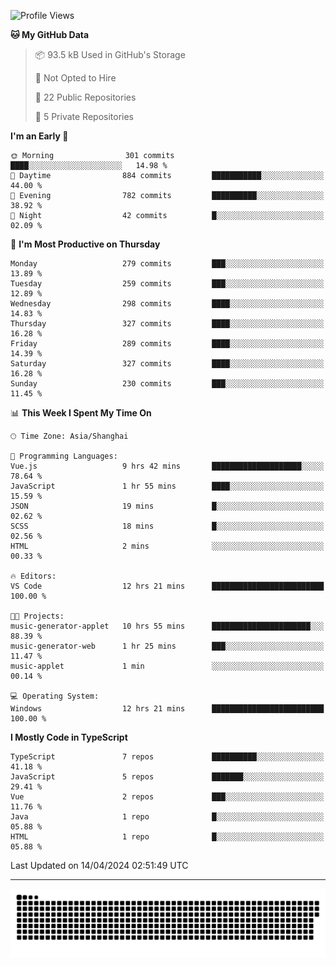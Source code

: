 <!--
<picture>
  <source
    srcset="https://github-readme-stats.vercel.app/api?username=kevinxft&show_icons=true&theme=dark"
    media="(prefers-color-scheme: dark)"
  />
  <source
    srcset="https://github-readme-stats.vercel.app/api?username=kevinxft&show_icons=true"
    media="(prefers-color-scheme: light), (prefers-color-scheme: no-preference)"
  />
  <img src="https://github-readme-stats.vercel.app/api?username=kevinxft&show_icons=true" />
</picture>
-->

<!--START_SECTION:waka-->
![Profile Views](http://img.shields.io/badge/Profile%20Views-0-blue)

**🐱 My GitHub Data** 

> 📦 93.5 kB Used in GitHub's Storage 
 > 
> 🚫 Not Opted to Hire
 > 
> 📜 22 Public Repositories 
 > 
> 🔑 5 Private Repositories 
 > 
**I'm an Early 🐤** 

```text
🌞 Morning                301 commits         ████░░░░░░░░░░░░░░░░░░░░░   14.98 % 
🌆 Daytime                884 commits         ███████████░░░░░░░░░░░░░░   44.00 % 
🌃 Evening                782 commits         ██████████░░░░░░░░░░░░░░░   38.92 % 
🌙 Night                  42 commits          █░░░░░░░░░░░░░░░░░░░░░░░░   02.09 % 
```
📅 **I'm Most Productive on Thursday** 

```text
Monday                   279 commits         ███░░░░░░░░░░░░░░░░░░░░░░   13.89 % 
Tuesday                  259 commits         ███░░░░░░░░░░░░░░░░░░░░░░   12.89 % 
Wednesday                298 commits         ████░░░░░░░░░░░░░░░░░░░░░   14.83 % 
Thursday                 327 commits         ████░░░░░░░░░░░░░░░░░░░░░   16.28 % 
Friday                   289 commits         ████░░░░░░░░░░░░░░░░░░░░░   14.39 % 
Saturday                 327 commits         ████░░░░░░░░░░░░░░░░░░░░░   16.28 % 
Sunday                   230 commits         ███░░░░░░░░░░░░░░░░░░░░░░   11.45 % 
```


📊 **This Week I Spent My Time On** 

```text
🕑︎ Time Zone: Asia/Shanghai

💬 Programming Languages: 
Vue.js                   9 hrs 42 mins       ████████████████████░░░░░   78.64 % 
JavaScript               1 hr 55 mins        ████░░░░░░░░░░░░░░░░░░░░░   15.59 % 
JSON                     19 mins             █░░░░░░░░░░░░░░░░░░░░░░░░   02.62 % 
SCSS                     18 mins             █░░░░░░░░░░░░░░░░░░░░░░░░   02.56 % 
HTML                     2 mins              ░░░░░░░░░░░░░░░░░░░░░░░░░   00.33 % 

🔥 Editors: 
VS Code                  12 hrs 21 mins      █████████████████████████   100.00 % 

🐱‍💻 Projects: 
music-generator-applet   10 hrs 55 mins      ██████████████████████░░░   88.39 % 
music-generator-web      1 hr 25 mins        ███░░░░░░░░░░░░░░░░░░░░░░   11.47 % 
music-applet             1 min               ░░░░░░░░░░░░░░░░░░░░░░░░░   00.14 % 

💻 Operating System: 
Windows                  12 hrs 21 mins      █████████████████████████   100.00 % 
```

**I Mostly Code in TypeScript** 

```text
TypeScript               7 repos             ██████████░░░░░░░░░░░░░░░   41.18 % 
JavaScript               5 repos             ███████░░░░░░░░░░░░░░░░░░   29.41 % 
Vue                      2 repos             ███░░░░░░░░░░░░░░░░░░░░░░   11.76 % 
Java                     1 repo              █░░░░░░░░░░░░░░░░░░░░░░░░   05.88 % 
HTML                     1 repo              █░░░░░░░░░░░░░░░░░░░░░░░░   05.88 % 
```




 Last Updated on 14/04/2024 02:51:49 UTC
<!--END_SECTION:waka-->

---

<picture>
  <source media="(prefers-color-scheme: dark)" srcset="https://raw.githubusercontent.com/kevinxft/kevinxft/output/github-contribution-grid-snake-dark.svg">
  <source media="(prefers-color-scheme: light)" srcset="https://raw.githubusercontent.com/kevinxft/kevinxft/output/github-contribution-grid-snake.svg">
  <img alt="github contribution grid snake animation" src="https://raw.githubusercontent.com/kevinxft/kevinxft/output/github-contribution-grid-snake.svg">
</picture>